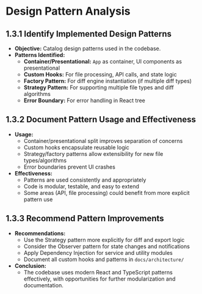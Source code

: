 # Design Pattern Analysis

## 1.3.1 Identify Implemented Design Patterns
- **Objective:** Catalog design patterns used in the codebase.
- **Patterns Identified:**
  - **Container/Presentational:** `App` as container, UI components as presentational
  - **Custom Hooks:** For file processing, API calls, and state logic
  - **Factory Pattern:** For diff engine instantiation (if multiple diff types)
  - **Strategy Pattern:** For supporting multiple file types and diff algorithms
  - **Error Boundary:** For error handling in React tree

## 1.3.2 Document Pattern Usage and Effectiveness
- **Usage:**
  - Container/presentational split improves separation of concerns
  - Custom hooks encapsulate reusable logic
  - Strategy/factory patterns allow extensibility for new file types/algorithms
  - Error boundaries prevent UI crashes
- **Effectiveness:**
  - Patterns are used consistently and appropriately
  - Code is modular, testable, and easy to extend
  - Some areas (API, file processing) could benefit from more explicit pattern use

## 1.3.3 Recommend Pattern Improvements
- **Recommendations:**
  - Use the Strategy pattern more explicitly for diff and export logic
  - Consider the Observer pattern for state changes and notifications
  - Apply Dependency Injection for service and utility modules
  - Document all custom hooks and patterns in `docs/architecture/`
- **Conclusion:**
  - The codebase uses modern React and TypeScript patterns effectively, with opportunities for further modularization and documentation. 